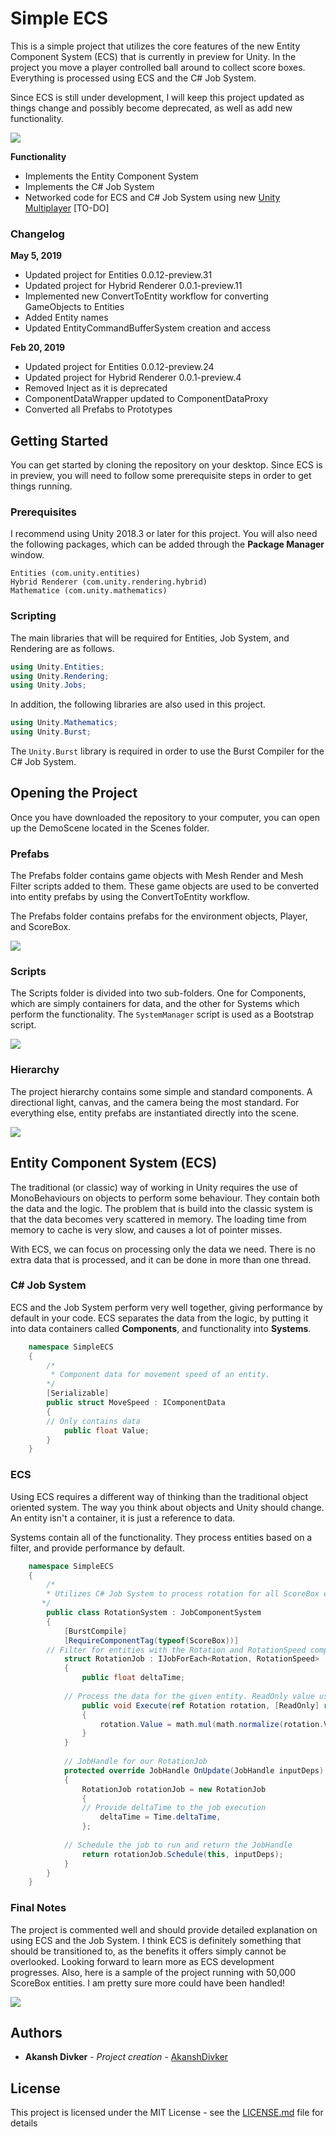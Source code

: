 # Simple ECS

This is a simple project that utilizes the core features of the new Entity Component System (ECS) that is currently in preview for Unity. In the project you move a player controlled ball around to collect score boxes. Everything is processed using ECS and the C# Job System.

Since ECS is still under development, I will keep this project updated as things change and possibly become deprecated, as well as add new functionality.

![](https://i.imgur.com/wi6SvDe.gif)

**Functionality**
- Implements the Entity Component System
- Implements the C# Job System
- Networked code for ECS and C# Job System using new [Unity Multiplayer](https://github.com/Unity-Technologies/multiplayer) [TO-DO]

### Changelog
**May 5, 2019**
- Updated project for Entities 0.0.12-preview.31
- Updated project for Hybrid Renderer 0.0.1-preview.11
- Implemented new ConvertToEntity workflow for converting GameObjects to Entities
- Added Entity names
- Updated EntityCommandBufferSystem creation and access

**Feb 20, 2019**
- Updated project for Entities 0.0.12-preview.24
- Updated project for Hybrid Renderer 0.0.1-preview.4
- Removed Inject as it is deprecated
- ComponentDataWrapper updated to ComponentDataProxy
- Converted all Prefabs to Prototypes

## Getting Started

You can get started by cloning the repository on your desktop. Since ECS is in preview, you will need to follow some prerequisite steps in order to get things running.

### Prerequisites

I recommend using Unity 2018.3 or later for this project. You will also need the following packages, which can be added through the **Package Manager** window.

```
Entities (com.unity.entities)
Hybrid Renderer (com.unity.rendering.hybrid)
Mathematice (com.unity.mathematics)
```

### Scripting

The main libraries that will be required for Entities, Job System, and Rendering are as follows.

```c#
using Unity.Entities;
using Unity.Rendering;
using Unity.Jobs;
```

In addition, the following libraries are also used in this project.

```c#
using Unity.Mathematics;
using Unity.Burst;
```

The `Unity.Burst` library is required in order to use the Burst Compiler for the C# Job System.

## Opening the Project

Once you have downloaded the repository to your computer, you can open up the DemoScene located in the Scenes folder.

### Prefabs

The Prefabs folder contains game objects with Mesh Render and Mesh Filter scripts added to them. These game objects are used to be converted into entity prefabs by using the ConvertToEntity workflow.

The Prefabs folder contains prefabs for the environment objects, Player, and ScoreBox.

![](https://i.imgur.com/kEGMLhf.png)

### Scripts

The Scripts folder is divided into two sub-folders. One for Components, which are simply containers for data, and the other for Systems which perform the functionality. The `SystemManager` script is used as a Bootstrap script.

![](https://i.imgur.com/rgBCCAd.png)

### Hierarchy

The project hierarchy contains some simple and standard components. A directional light, canvas, and the camera being the most standard. For everything else, entity prefabs are instantiated directly into the scene.

![](https://i.imgur.com/RXKxHRS.png)

## Entity Component System (ECS)

The traditional (or classic) way of working in Unity requires the use of MonoBehaviours on objects to perform some behaviour. They contain both the data and the logic. The problem that is build into the classic system is that the data becomes very scattered in memory. The loading time from memory to cache is very slow, and causes a lot of pointer misses. 

With ECS, we can focus on processing only the data we need. There is no extra data that is processed, and it can be done in more than one thread.

### C# Job System

ECS and the Job System perform very well together, giving performance by default in your code. ECS separates the data from the logic, by putting it into data containers called **Components**, and functionality into **Systems**.

```c#
    namespace SimpleECS
    {
        /*
         * Component data for movement speed of an entity.
        */
        [Serializable]
        public struct MoveSpeed : IComponentData
        {
	    // Only contains data
            public float Value;
        }
    }
```
### ECS

Using ECS requires a different way of thinking than the traditional object oriented system. The way you think about objects and Unity should change. An entity isn't a container, it is just a reference to data. 

Systems contain all of the functionality. They process entities based on a filter, and provide performance by default.

```c#
    namespace SimpleECS
    {
        /*
        * Utilizes C# Job System to process rotation for all ScoreBox entities.
       */
        public class RotationSystem : JobComponentSystem
        {
            [BurstCompile]
            [RequireComponentTag(typeof(ScoreBox))]
	    // Filter for entities with the Rotation and RotationSpeed components, also require them to have a ScoreBox component (but we don't need this data to be processed)
            struct RotationJob : IJobForEach<Rotation, RotationSpeed>
            {
                public float deltaTime;
    
    		// Process the data for the given entity. ReadOnly value used for RotationSpeed as it will not be modified.
                public void Execute(ref Rotation rotation, [ReadOnly] ref RotationSpeed rotationSpeed)
                {
                    rotation.Value = math.mul(math.normalize(rotation.Value), quaternion.AxisAngle(math.up(), rotationSpeed.Value * deltaTime));
                }
            }
    
    	    // JobHandle for our RotationJob
            protected override JobHandle OnUpdate(JobHandle inputDeps)
            {
                RotationJob rotationJob = new RotationJob
                {
    		    // Provide deltaTime to the job execution
                    deltaTime = Time.deltaTime,
                };
    
    		// Schedule the job to run and return the JobHandle
                return rotationJob.Schedule(this, inputDeps);
            }
        }
    }
```

### Final Notes

The project is commented well and should provide detailed explanation on using ECS and the Job System. I think ECS is definitely something that should be transitioned to, as the benefits it offers simply cannot be overlooked. Looking forward to learn more as ECS development progresses. Also, here is a sample of the project running with 50,000 ScoreBox entities. I am pretty sure more could have been handled!

![](https://i.imgur.com/0gI59F1.gif)

## Authors

* **Akansh Divker** - *Project creation* - [AkanshDivker](https://github.com/AkanshDivker)

## License

This project is licensed under the MIT License - see the [LICENSE.md](LICENSE.md) file for details
